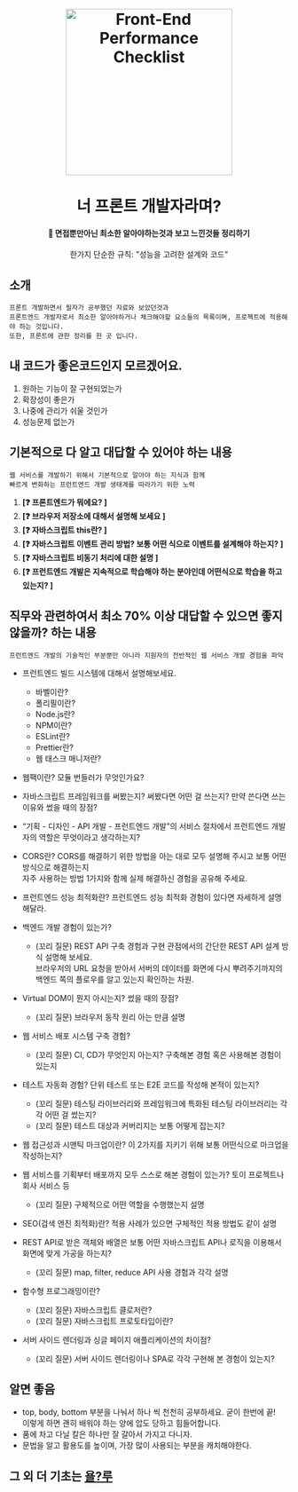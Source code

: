 <h1 align="center">
<br>
  <a href="#"><img src="https://blog.kakaocdn.net/dn/bwX96t/btroWCVcAlb/Tyv858fOOLccxHZNRzQqpk/img.gif" alt="Front-End Performance Checklist" height="300"></a>
  <br>
  <br>
  너 프론트 개발자라며?
  <br>
</h1>
<h4 align="center"> 👤 면접뿐만아닌 최소한 알아야하는것과 보고 느낀것들 정리하기</h4>
<p align="center">한가지 단순한 규칙: "성능을 고려한 설계와 코드"</p>

## 소개

```
프론트 개발하면서 필자가 공부했던 자료와 보았던것과 
프론트엔드 개발자로서 최소한 알아야하거나 체크해야할 요소들의 목록이며, 프로젝트에 적용해야 하는 것입니다.
또한, 프론트에 관한 정리를 한 곳 입니다.
```

## 내 코드가 좋은코드인지 모르겠어요.

1. 원하는 기능이 잘 구현되었는가 
2. 확장성이 좋은가
3. 나중에 관리가 쉬울 것인가
4. 성능문제 없는가

## 기본적으로 다 알고 대답할 수 있어야 하는 내용

```
웹 서비스를 개발하기 위해서 기본적으로 알아야 하는 지식과 함께 
빠르게 변화하는 프런트엔드 개발 생태계를 따라가기 위한 노력
```

1. **[❓ 프론트엔드가 뭐에요?  ]**
2. **[❓ 브라우저 저장소에 대해서 설명해 보세요  ]**
3. **[❓ 자바스크립트 this란?  ]**
4. **[❓ 자바스크립트 이벤트 관리 방법? 보통 어떤 식으로 이벤트를 설계해야 하는지?  ]**
5. **[❓ 자바스크립트 비동기 처리에 대한 설명  ]**
6. **[❓ 프런트엔드 개발은 지속적으로 학습해야 하는 분야인데 어떤식으로 학습을 하고 있는지?  ]**

## 직무와 관련하여서 최소 70% 이상 대답할 수 있으면 좋지 않을까? 하는 내용

```
프런트엔드 개발의 기술적인 부분뿐만 아니라 지원자의 전반적인 웹 서비스 개발 경험을 파악
```

- 프런트엔드 빌드 시스템에 대해서 설명해보세요.
    - 바벨이란?
    - 폴리필이란?
    - Node.js란?
    - NPM이란?
    - ESLint란?
    - Prettier란?
    - 웹 태스크 매니저란?
- 웹팩이란? 모듈 번들러가 무엇인가요?

- 자바스크립트 프레임워크를 써봤는지? 써봤다면 어떤 걸 쓰는지? 만약 쓴다면 쓰는 이유와 썼을 때의 장점?

- “기획 - 디자인 - API 개발 - 프런트엔드 개발”의 서비스 절차에서 프런트엔드 개발자의 역할은 무엇이라고 생각하는지?

- CORS란? CORS를 해결하기 위한 방법을 아는 대로 모두 설명해 주시고 보통 어떤 방식으로 해결하는지 <br>
   자주 사용하는 방법 1가지와 함께 실제 해결하신 경험을 공유해 주세요. <br>
- 프런트엔드 성능 최적화란? 프런트엔드 성능 최적화 경험이 있다면 자세하게 설명해달라.
- 백엔드 개발 경험이 있는가?
    - (꼬리 질문) REST API 구축 경험과 구현 관점에서의 간단한 REST API 설계 방식 설명해 보세요. <br>
      브라우저의 URL 요청을 받아서 서버의 데이터를 화면에 다시 뿌려주기까지의 백엔드 쪽의 플로우를 알고 있는지 확인하는 차원. <br>
      
- Virtual DOM이 뭔지 아시는지? 썼을 때의 장점?

    - (꼬리 질문) 브라우저 동작 원리 아는 만큼 설명
    
- 웹 서비스 배포 시스템 구축 경험?
    - (꼬리 질문) CI, CD가 무엇인지 아는지? 구축해본 경험 혹은 사용해본 경험이 있는지
    
- 테스트 자동화 경험? 단위 테스트 또는 E2E 코드를 작성해 본적이 있는지?
    - (꼬리 질문) 테스팅 라이브러리와 프레임워크에 특화된 테스팅 라이브러리는 각각 어떤 걸 썼는지?
    - (꼬리 질문) 테스트 대상과 커버리지는 보통 어떻게 잡는지?
    
- 웹 접근성과 시맨틱 마크업이란? 이 2가지를 지키기 위해 보통 어떤식으로 마크업을 작성하는지?

- 웹 서비스를 기획부터 배포까지 모두 스스로 해본 경험이 있는가? 토이 프로젝트나 회사 서비스 등
    - (꼬리 질문) 구체적으로 어떤 역할을 수행했는지 설명
    
- SEO(검색 엔진 최적화)란? 적용 사례가 있으면 구체적인 적용 방법도 같이 설명

- REST API로 받은 객체와 배열은 보통 어떤 자바스크립트 API나 로직을 이용해서 화면에 맞게 가공을 하는지?

    - (꼬리 질문) map, filter, reduce API 사용 경험과 각각 설명
    
- 함수형 프로그래밍이란?
    - (꼬리 질문) 자바스크립트 클로저란?
    - (꼬리 질문) 자바스크립트 프로토타입이란?
- 서버 사이드 렌더링과 싱글 페이지 애플리케이션의 차이점?

    - (꼬리 질문) 서버 사이드 렌더링이나 SPA로 각각 구현해 본 경험이 있는지?




## 알면 좋음

- top, body, bottom 부분을 나눠서 하나 씩 천천히 공부하세요. 굳이 한번에 끝! <br>
이렇게 하면 괜히 배워야 하는 양에 압도 당하고 힘들어합니다. <br>
- 품에 차고 다닐 칼은 하나만 잘 갈아서 가지고 다니자.
- 문법을 알고 활용도를 높이며, 가장 많이 사용되는 부분을 캐치해야한다.

## 그 외 더 기초는 [욜?루](https://github.com/pdy1207/FSR)

